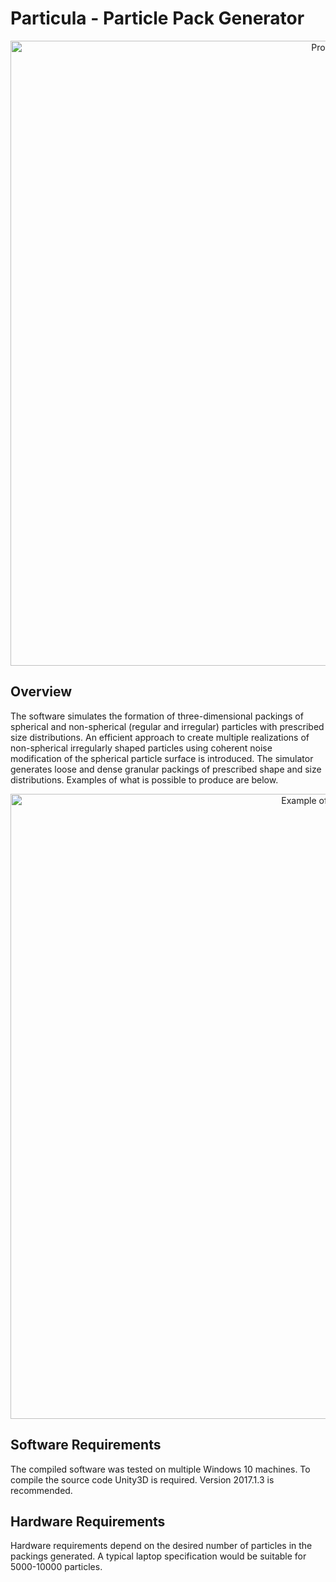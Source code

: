 Particula - Particle Pack Generator
=====

<div align="center">
    <img width=1000 src="https://github.com/MosGeo/ParticlePack/blob/master/ReadmeFiles/Process.png" alt="Process" title="Particle Generation Process"</img>
</div>

## Overview

The software simulates the formation of three-dimensional packings of spherical and non-spherical (regular and irregular) particles with prescribed size distributions. An efficient approach to create multiple realizations of non-spherical irregularly shaped particles using coherent noise modification of the spherical particle surface is introduced. The simulator generates loose and dense granular packings of prescribed shape and size distributions. Examples of what is possible to produce are below.

<div align="center">
    <img width=1000 src="https://github.com/MosGeo/ParticlePack/blob/master/ReadmeFiles/PolyExample2.png" alt="Example of Grain Pack" title="Polydesperse Realistic Example"</img>
</div>

## Software Requirements

The compiled software was tested on multiple Windows 10 machines. To compile the source code Unity3D is required. Version 2017.1.3 is recommended.

## Hardware Requirements

Hardware requirements depend on the desired number of particles in the packings generated. A typical laptop specification would be suitable for 5000-10000 particles. 



